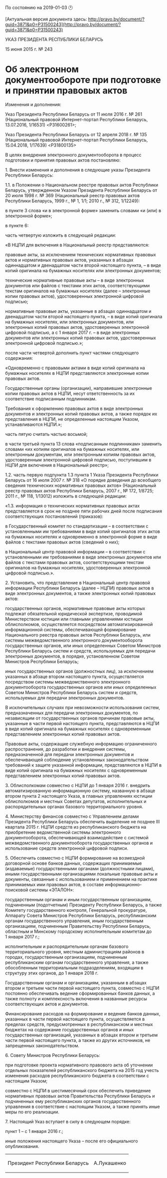 По состоянию на 2019-01-03 &#x1F550;

[Актуальная версия документа здесь: http://pravo.by/document/?guid=3871&p0=P31500243](http://pravo.by/document/?guid=3871&p0=P31500243)

<p>УКАЗ ПРЕЗИДЕНТА РЕСПУБЛИКИ БЕЛАРУСЬ</p>
<p>15 июня 2015 г. № 243</p>
<h1>Об электронном документообороте при подготовке и принятии правовых актов</h1>
<p>Изменения и дополнения:</p>
<p>Указ Президента Республики Беларусь от 11 июля 2016 г. № 261 (Национальный правовой Интернет-портал Республики Беларусь, 13.07.2016, 1/16531) &lt;P31600261&gt;;</p>
<p>Указ Президента Республики Беларусь от 12 апреля 2018 г. № 135 (Национальный правовой Интернет-портал Республики Беларусь, 15.04.2018, 1/17639) &lt;P31800135&gt;</p>
<p></p>
<p>В целях внедрения электронного документооборота в процесс подготовки и принятия правовых актов постановляю:</p>
<p>1. Внести изменения и дополнения в следующие указы Президента Республики Беларусь:</p>
<p>1.1. в Положении о Национальном реестре правовых актов Республики Беларусь, утвержденном Указом Президента Республики Беларусь от 20 июля 1998 г. № 369 (Национальный реестр правовых актов Республики Беларусь, 1999 г., № 1, 1/1; 2010 г., № 312, 1/12249):</p>
<p>в пункте 3 слова «и в электронной форме» заменить словами «и (или) в электронной форме»;</p>
<p>в пункте 6:</p>
<p>часть четвертую изложить в следующей редакции:</p>
<p>«В НЦПИ для включения в Национальный реестр представляются:</p>
<p>правовые акты, за исключением технических нормативных правовых актов и нормативных правовых актов, указанных в абзацах одиннадцатом и двенадцатом части второй настоящего пункта, – в виде копий оригинала на бумажных носителях или электронных документов;</p>
<p>технические нормативные правовые акты – в виде электронных документов или файлов с текстами этих актов, соответствующими текстам оригиналов на бумажных носителях (далее – электронные копии правовых актов), удостоверенных электронной цифровой подписью;</p>
<p>нормативные правовые акты, указанные в абзацах одиннадцатом и двенадцатом части второй настоящего пункта, – в виде копий оригинала на бумажных носителях, или электронных документов, или электронных копий правовых актов, удостоверенных электронной цифровой подписью, а с 1 января 2017 г. – в виде электронных документов или электронных копий правовых актов, удостоверенных электронной цифровой подписью.»;</p>
<p>после части четвертой дополнить пункт частями следующего содержания:</p>
<p>«Одновременно с правовыми актами в виде копий оригинала на бумажных носителях в НЦПИ представляются электронные копии правовых актов.</p>
<p>Государственные органы (организации), направившие электронные копии правовых актов в НЦПИ, несут ответственность за их соответствие подписанным подлинникам.</p>
<p>Требования к оформлению правовых актов в виде электронных документов и электронных копий правовых актов, а также порядок их представления в НЦПИ, не определенные настоящим Указом, устанавливаются НЦПИ.»;</p>
<p>часть пятую считать частью восьмой;</p>
<p>в части третьей пункта 13 слова «подписанным подлинникам» заменить словами «их копиям оригиналов на бумажных носителях, или электронным документам, или электронным копиям правовых актов, удостоверенным электронной цифровой подписью, поступившим в НЦПИ для включения в Национальный реестр»;</p>
<p>1.2. часть первую подпункта 1.3 пункта 1 Указа Президента Республики Беларусь от 16 июля 2007 г. № 318 «О порядке доведения до всеобщего сведения технических нормативных правовых актов» (Национальный реестр правовых актов Республики Беларусь, 2007 г., № 172, 1/8725; 2011 г., № 118, 1/13012) изложить в следующей редакции:</p>
<p>«1.3. информация о технических нормативных правовых актах представляется в срок не позднее пяти рабочих дней после подписания соответствующих постановлений (приказов):</p>
<p>в Государственный комитет по стандартизации – в соответствии с установленными им требованиями в виде копий оригиналов этих актов на бумажных носителях и одновременно в электронной форме в виде файлов с текстами правовых актов (сведений о них);</p>
<p>в Национальный центр правовой информации – в соответствии с установленными им требованиями в виде электронных документов или файлов с текстами правовых актов, соответствующими текстам оригиналов на бумажных носителях, удостоверенных электронной цифровой подписью.».</p>
<p>2. Установить, что представление в Национальный центр правовой информации Республики Беларусь (далее – НЦПИ) правовых актов в виде электронных документов, а также электронных копий правовых актов:</p>
<p>государственных органов, нормативные правовые акты которых подлежат обязательной юридической экспертизе, проводимой Министерством юстиции или главными управлениями юстиции облисполкомов, осуществляется посредством автоматизированной информационной системы, обеспечивающей формирование Национального реестра правовых актов Республики Беларусь, или системы межведомственного электронного документооборота государственных органов, или иных определенных Советом Министров Республики Беларусь систем и средств, используемых для передачи электронных документов, в порядке, установленном Советом Министров Республики Беларусь;</p>
<p>иных государственных органов (должностных лиц), за исключением указанных в абзаце втором настоящего пункта, осуществляется посредством системы межведомственного электронного документооборота государственных органов или иных определенных Советом Министров Республики Беларусь систем и средств, используемых для передачи электронных документов.</p>
<p>В исключительных случаях при невозможности использования систем, предназначенных для передачи электронных документов, по независящим от государственных органов причинам правовые акты, указанные в части первой настоящего пункта, представляются в НЦПИ в виде копий оригинала на бумажных носителях с одновременным представлением электронных копий правовых актов.</p>
<p>Правовые акты, содержащие служебную информацию ограниченного распространения, до разработки и внедрения системы, предназначенной для передачи электронных документов и обеспечивающей соблюдение установленных законодательством требований к защите указанной информации, представляются в НЦПИ в виде копий оригинала на бумажных носителях с одновременным представлением электронных копий правовых актов.</p>
<p>3. Облисполкомам совместно с НЦПИ до 1 января 2016 г. внедрить автоматизированную информационную систему, названную в абзаце втором пункта 2 настоящего Указа, в главных управлениях юстиции облисполкомов и местных Советах депутатов, исполнительных и распорядительных органах базового территориального уровня.</p>
<p>4. Министерству финансов совместно с Управлением делами Президента Республики Беларусь обеспечить выделение не позднее III квартала 2015 г. НЦПИ средств из республиканского бюджета на приобретение ведомственной системы электронного документооборота, обеспечивающей взаимодействие с системой межведомственного документооборота государственных органов и использование средств электронной цифровой подписи.</p>
<p>5. Обеспечить совместно с НЦПИ формирование на возмездной договорной основе банков данных, содержащих принимаемые (издаваемые) государственными органами (должностными лицами), иными государственными организациями локальные правовые акты и документы, связанные с использованием и применением на практике принимаемых ими правовых актов, в составе информационно-поисковой системы «ЭТАЛОН»:</p>
<p>государственным органам и иным государственным организациям, подчиненным (подотчетным) Президенту Республики Беларусь, а также Комитету государственного контроля, Генеральной прокуратуре, Аппарату Совета Министров Республики Беларусь, республиканским органам государственного управления, иным государственным организациям, подчиненным Правительству Республики Беларусь, областным и Минскому городскому исполнительным комитетам до 1 января 2017 г.;</p>
<p>исполнительным и распорядительным органам базового территориального уровня, местным администрациям районов в городах, государственным организациям, подчиненным республиканским органам государственного управления, а также обособленным территориальным подразделениям, входящим в структуру этих органов, до 1 января 2018 г.</p>
<p>Государственным органам и организациям, указанным в абзацах втором и третьем части первой настоящего пункта, совместно с НЦПИ постоянно обеспечивать ведение сформированных банков данных, а также полноту и комплексность включения в названные ресурсы соответствующих актов и документов.</p>
<p>Финансирование расходов на формирование и ведение банков данных, указанных в части первой настоящего пункта, осуществляется в пределах средств, предусмотренных в республиканском и местных бюджетах на содержание государственных органов и иных государственных организаций, указанных в абзацах втором и третьем части первой настоящего пункта, а также из других источников, не запрещенных законодательством.</p>
<p>6. Совету Министров Республики Беларусь:</p>
<p>при подготовке проекта нормативного правового акта об уточнении отдельных показателей республиканского бюджета на 2015 год учесть изменения расходов республиканского бюджета в соответствии с настоящим Указом;</p>
<p>совместно с НЦПИ в шестимесячный срок обеспечить приведение нормативных правовых актов Правительства Республики Беларусь и подчиненных ему республиканских органов государственного управления в соответствие с настоящим Указом, а также принять иные меры по его реализации.</p>
<p>7. Настоящий Указ вступает в силу в следующем порядке:</p>
<p>пункт 1 – с 1 января 2016 г.;</p>
<p>иные положения настоящего Указа – после его официального опубликования.</p>
<p></p>
<table><tr>
<td><p>Президент Республики Беларусь</p></td>
<td><p>А.Лукашенко</p></td>
</tr></table>
<p></p>